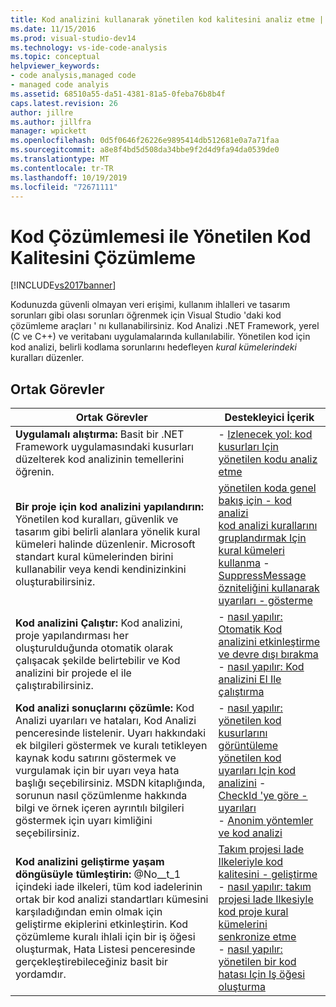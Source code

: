 ```yaml
---
title: Kod analizini kullanarak yönetilen kod kalitesini analiz etme | Microsoft Docs
ms.date: 11/15/2016
ms.prod: visual-studio-dev14
ms.technology: vs-ide-code-analysis
ms.topic: conceptual
helpviewer_keywords:
- code analysis,managed code
- managed code analyis
ms.assetid: 68510a55-da51-4381-81a5-0feba76b8b4f
caps.latest.revision: 26
author: jillre
ms.author: jillfra
manager: wpickett
ms.openlocfilehash: 0d5f0646f26226e9895414db512681e0a7a71faa
ms.sourcegitcommit: a8e8f4bd5d508da34bbe9f2d4d9fa94da0539de0
ms.translationtype: MT
ms.contentlocale: tr-TR
ms.lasthandoff: 10/19/2019
ms.locfileid: "72671111"
---
```

# <a name="analyzing-managed-code-quality-by-using-code-analysis"></a>Kod Çözümlemesi ile Yönetilen Kod Kalitesini Çözümleme
[!INCLUDE[vs2017banner](../includes/vs2017banner.md)]

Kodunuzda güvenli olmayan veri erişimi, kullanım ihlalleri ve tasarım sorunları gibi olası sorunları öğrenmek için Visual Studio 'daki kod çözümleme araçları ' nı kullanabilirsiniz. Kod Analizi .NET Framework, yerel (C ve C++) ve veritabanı uygulamalarında kullanılabilir. Yönetilen kod için kod analizi, belirli kodlama sorunlarını hedefleyen *kural kümelerindeki* kuralları düzenler.

## <a name="common-tasks"></a>Ortak Görevler

|Ortak Görevler|Destekleyici İçerik|
|------------------|------------------------|
|**Uygulamalı alıştırma:** Basit bir .NET Framework uygulamasındaki kusurları düzelterek kod analizinin temellerini öğrenin.|-   [Izlenecek yol: kod kusurları Için yönetilen kodu analiz etme](../code-quality/walkthrough-analyzing-managed-code-for-code-defects.md)|
|**Bir proje için kod analizini yapılandırın:** Yönetilen kod kuralları, güvenlik ve tasarım gibi belirli alanlara yönelik kural kümeleri halinde düzenlenir. Microsoft standart kural kümelerinden birini kullanabilir veya kendi kendinizinkini oluşturabilirsiniz.|[yönetilen koda genel bakış için -    kod analizi](../code-quality/code-analysis-for-managed-code-overview.md)<br />[kod analizi kurallarını gruplandırmak Için kural kümeleri kullanma](../code-quality/using-rule-sets-to-group-code-analysis-rules.md) -   <br />[SuppressMessage özniteliğini kullanarak uyarıları -    gösterme](../code-quality/suppress-warnings-by-using-the-suppressmessage-attribute.md)|
|**Kod analizini Çalıştır:** Kod analizini, proje yapılandırması her oluşturulduğunda otomatik olarak çalışacak şekilde belirtebilir ve Kod analizini bir projede el ile çalıştırabilirsiniz.|-   [nasıl yapılır: Otomatik Kod analizini etkinleştirme ve devre dışı bırakma](../code-quality/how-to-enable-and-disable-automatic-code-analysis-for-managed-code.md)<br />-   [nasıl yapılır: Kod analizini El Ile çalıştırma](../code-quality/how-to-run-code-analysis-manually-for-managed-code.md)|
|**Kod analizi sonuçlarını çözümle:** Kod Analizi uyarıları ve hataları, Kod Analizi penceresinde listelenir. Uyarı hakkındaki ek bilgileri göstermek ve kuralı tetikleyen kaynak kodu satırını göstermek ve vurgulamak için bir uyarı veya hata başlığı seçebilirsiniz. MSDN kitaplığında, sorunun nasıl çözümlenme hakkında bilgi ve örnek içeren ayrıntılı bilgileri göstermek için uyarı kimliğini seçebilirsiniz.|-   [nasıl yapılır: yönetilen kod kusurlarını görüntüleme](../code-quality/how-to-view-managed-code-defects.md)<br />[yönetilen kod uyarıları Için kod analizini](../code-quality/code-analysis-for-managed-code-warnings.md) -   <br />[CheckId 'ye göre -    uyarıları](../code-quality/code-analysis-warnings-for-managed-code-by-checkid.md)<br />-   [Anonim yöntemler ve kod analizi](../code-quality/anonymous-methods-and-code-analysis.md)|
|**Kod analizini geliştirme yaşam döngüsüyle tümleştirin:** @No__t_1 içindeki iade ilkeleri, tüm kod iadelerinin ortak bir kod analizi standartları kümesini karşıladığından emin olmak için geliştirme ekiplerini etkinleştirin. Kod çözümleme kuralı ihlali için bir iş öğesi oluşturmak, Hata Listesi penceresinde gerçekleştirebileceğiniz basit bir yordamdır.|[Takım projesi Iade Ilkeleriyle kod kalitesini -    geliştirme](../code-quality/enhancing-code-quality-with-team-project-check-in-policies.md)<br />-   [nasıl yapılır: takım projesi Iade Ilkesiyle kod proje kural kümelerini senkronize etme](../code-quality/how-to-synchronize-code-project-rule-sets-with-team-project-check-in-policy.md)<br />-   [nasıl yapılır: yönetilen bir kod hatası Için Iş öğesi oluşturma](../code-quality/how-to-create-a-work-item-for-a-managed-code-defect.md)|
